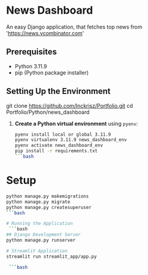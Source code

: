 # News Dashboard

An easy Django application, that fetches top news from 'https://news.ycombinator.com'

## Prerequisites

- Python 3.11.9
- pip (Python package installer)

## Setting Up the Environment

git clone https://github.com/Inckrisz/Portfolio.git
cd Portfolio/Python/news_dashboard

1. **Create a Python virtual environment** using `pyenv`:
   ```bash
   pyenv install local or global 3.11.9
   pyenv virtualenv 3.11.9 news_dashboard_env
   pyenv activate news_dashboard_env
   pip install -r requirements.txt
   ```bash

# Setup
  ```bash
  python manage.py makemigrations
  python manage.py migrate
  python manage.py createsuperuser
  ```bash

# Running the Application
   ```bash
  ## Django Development Server
  python manage.py runserver

  # Streamlit Application
  streamlit run streamlit_app/app.py

   ```bash
